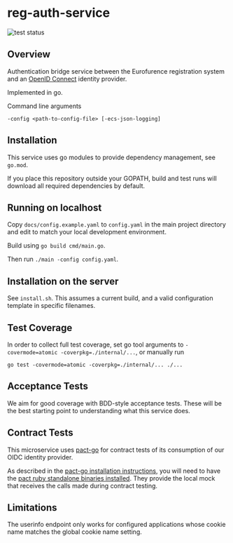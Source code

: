 # reg-auth-service

<img src="https://github.com/eurofurence/reg-auth-service/actions/workflows/go.yml/badge.svg" alt="test status"/>

## Overview

Authentication bridge service between the Eurofurence registration system and an
[OpenID Connect](https://openid.net/developers/specs/) identity provider.

Implemented in go.

Command line arguments
```
-config <path-to-config-file> [-ecs-json-logging]
```

## Installation

This service uses go modules to provide dependency management, see `go.mod`.

If you place this repository outside your GOPATH, build and test runs will download all required
dependencies by default.

## Running on localhost

Copy `docs/config.example.yaml` to `config.yaml` in the main project
directory and edit to match your local development environment.

Build using `go build cmd/main.go`.

Then run `./main -config config.yaml`.

## Installation on the server

See `install.sh`. This assumes a current build, and a valid configuration template in specific filenames.

## Test Coverage

In order to collect full test coverage, set go tool arguments to `-covermode=atomic -coverpkg=./internal/...`,
or manually run
```
go test -covermode=atomic -coverpkg=./internal/... ./...
```

## Acceptance Tests

We aim for good coverage with BDD-style acceptance tests. These will be the
best starting point to understanding what this service does.

## Contract Tests

This microservice uses [pact-go](https://github.com/pact-foundation/pact-go) for contract tests
of its consumption of our OIDC identity provider.

As described in the [pact-go installation instructions](https://github.com/pact-foundation/pact-go#installation),
you will need to have the [pact ruby standalone binaries installed](https://raw.githubusercontent.com/pact-foundation/pact-ruby-standalone/master/install.sh).
They provide the local mock that receives the calls made during contract testing.

## Limitations

The userinfo endpoint only works for configured applications whose cookie name matches the
global cookie name setting.
